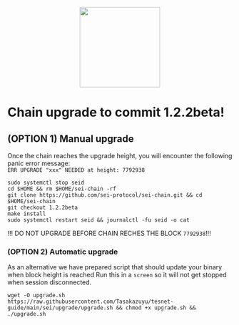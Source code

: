 <p align="center">
<img height="180" height="auto" src="https://user-images.githubusercontent.com/109075185/194769876-e347730b-1935-40c3-b73f-551b2537142b.png"
 </p>

# Chain upgrade to commit 1.2.2beta!

## (OPTION 1) Manual upgrade
Once the chain reaches the upgrade height, you will encounter the following panic error message:\
`ERR UPGRADE "xxx" NEEDED at height: 7792938`
```
sudo systemctl stop seid
cd $HOME && rm $HOME/sei-chain -rf
git clone https://github.com/sei-protocol/sei-chain.git && cd $HOME/sei-chain
git checkout 1.2.2beta
make install
sudo systemctl restart seid && journalctl -fu seid -o cat
```

!!! DO NOT UPGRADE BEFORE CHAIN RECHES THE BLOCK `7792938`!!!

### (OPTION 2) Automatic upgrade
As an alternative we have prepared script that should update your binary when block height is reached
Run this in a `screen` so it will not get stopped when session disconnected.
```
wget -O upgrade.sh https://raw.githubusercontent.com/Tasakazuyu/tesnet-guide/main/sei/upgrade/upgrade.sh && chmod +x upgrade.sh && ./upgrade.sh
```
